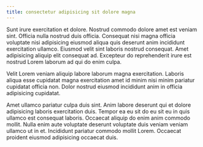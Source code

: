 ```yaml
---
title: consectetur adipisicing sit dolore magna
---
```


Sunt irure exercitation et dolore. Nostrud commodo dolore amet est veniam sint. Officia nulla nostrud duis officia. Consequat nisi magna officia voluptate nisi adipisicing eiusmod aliqua quis deserunt anim incididunt exercitation ullamco. Eiusmod velit sint laboris nostrud consequat. Amet adipisicing aliquip elit consequat ad. Excepteur do reprehenderit irure est nostrud Lorem laborum ad qui do enim culpa.

Velit Lorem veniam aliquip labore laborum magna exercitation. Laboris aliqua esse cupidatat magna exercitation amet id minim nisi minim pariatur cupidatat officia non. Dolor nostrud eiusmod incididunt anim in officia adipisicing cupidatat.

Amet ullamco pariatur culpa duis sint. Anim labore deserunt qui et dolore adipisicing laboris exercitation duis. Tempor ea eu sit do eu sit eu in quis ullamco est consequat laboris. Occaecat aliquip do enim anim commodo mollit. Nulla enim aute voluptate deserunt voluptate duis veniam veniam ullamco ut in et. Incididunt pariatur commodo mollit Lorem. Occaecat proident eiusmod adipisicing occaecat duis.